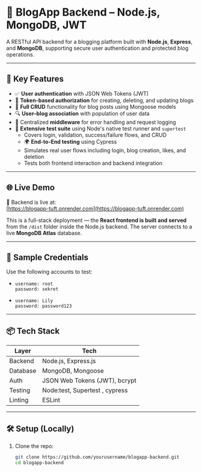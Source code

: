 # 📝 BlogApp Backend – Node.js, MongoDB, JWT

A RESTful API backend for a blogging platform built with **Node.js**, **Express**, and **MongoDB**, supporting secure user authentication and protected blog operations.

---

## 🔧 Key Features

- ✅ **User authentication** with JSON Web Tokens (JWT)
- 🔐 **Token-based authorization** for creating, deleting, and updating blogs
- 📄 **Full CRUD** functionality for blog posts using Mongoose models
- 🔍 **User–blog association** with population of user data
- 🧱 Centralized **middleware** for error handling and request logging
- 🧪 **Extensive test suite** using Node's native test runner and `supertest`
  - Covers login, validation, success/failure flows, and CRUD
  - 🌍 **End-to-End testing** using Cypress
  - Simulates real user flows including login, blog creation, likes, and deletion
  - Tests both frontend interaction and backend integration

---

## 🌐 Live Demo

🔗 Backend is live at:  
[https://blogapp-tuft.onrender.com](https://blogapp-tuft.onrender.com)

This is a full-stack deployment — the **React frontend is built and served** from the `/dist` folder inside the Node.js backend. The server connects to a live **MongoDB Atlas** database.

---

## 🔐 Sample Credentials

Use the following accounts to test:

- `username: root`  
  `password: sekret`  

- `username: Lily`  
  `password: password123`  

---

## 📦 Tech Stack

| Layer     | Tech                     |
|-----------|--------------------------|
| Backend   | Node.js, Express.js       |
| Database  | MongoDB, Mongoose         |
| Auth      | JSON Web Tokens (JWT), bcrypt |
| Testing   | Node:test, Supertest , cypress |E2E testing  |
| Linting   | ESLint                    |

---

## 🛠 Setup (Locally)

1. Clone the repo:
   ```bash
   git clone https://github.com/yourusername/blogapp-backend.git
   cd blogapp-backend

